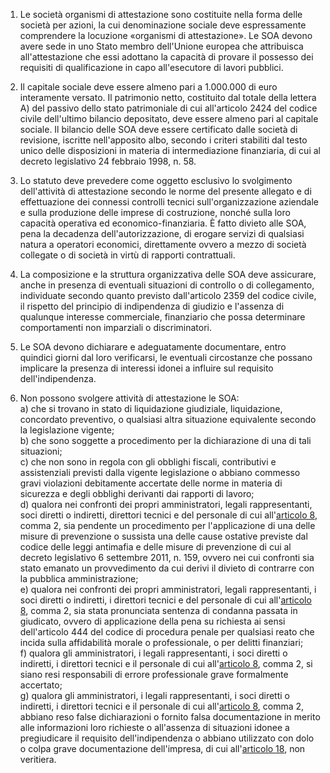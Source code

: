1. Le società organismi di attestazione sono costituite nella forma delle società per azioni, la cui denominazione sociale deve espressamente comprendere la locuzione «organismi di attestazione». Le SOA devono avere sede in uno Stato membro dell'Unione europea che attribuisca all'attestazione che essi adottano la capacità di provare il possesso dei requisiti di qualificazione in capo all'esecutore di lavori pubblici.

2. Il capitale sociale deve essere almeno pari a 1.000.000 di euro interamente versato. Il patrimonio netto, costituito dal totale della lettera A) del passivo dello stato patrimoniale di cui all'articolo 2424 del codice civile dell'ultimo bilancio depositato, deve essere almeno pari al capitale sociale. Il bilancio delle SOA deve essere certificato dalle società di revisione, iscritte nell'apposito albo, secondo i criteri stabiliti dal testo unico delle disposizioni in materia di intermediazione finanziaria, di cui al decreto legislativo 24 febbraio 1998, n. 58.

3. Lo statuto deve prevedere come oggetto esclusivo lo svolgimento dell'attività di attestazione secondo le norme del presente allegato e di effettuazione dei connessi controlli tecnici sull'organizzazione aziendale e sulla produzione delle imprese di costruzione, nonché sulla loro capacità operativa ed economico-finanziaria. È fatto divieto alle SOA, pena la decadenza dell'autorizzazione, di erogare servizi di qualsiasi natura a operatori economici, direttamente ovvero a mezzo di società collegate o di società in virtù di rapporti contrattuali.

4. La composizione e la struttura organizzativa delle SOA deve assicurare, anche in presenza di eventuali situazioni di controllo o di collegamento, individuate secondo quanto previsto dall'articolo 2359 del codice civile, il rispetto del principio di indipendenza di giudizio e l'assenza di qualunque interesse commerciale, finanziario che possa determinare comportamenti non imparziali o discriminatori.

5. Le SOA devono dichiarare e adeguatamente documentare, entro quindici giorni dal loro verificarsi, le eventuali circostanze che possano implicare la presenza di interessi idonei a influire sul requisito dell'indipendenza.

6. Non possono svolgere attività di attestazione le SOA:<br>a) che si trovano in stato di liquidazione giudiziale, liquidazione, concordato preventivo, o qualsiasi altra situazione equivalente secondo la legislazione vigente;<br>b) che sono soggette a procedimento per la dichiarazione di una di tali situazioni;<br>c) che non sono in regola con gli obblighi fiscali, contributivi e assistenziali previsti dalla vigente legislazione o abbiano commesso gravi violazioni debitamente accertate delle norme in materia di sicurezza e degli obblighi derivanti dai rapporti di lavoro;<br>d) qualora nei confronti dei propri amministratori, legali rappresentanti, soci diretti o indiretti, direttori tecnici e del personale di cui all'[articolo 8](/allegato-2.12/articolo-8/1), comma 2, sia pendente un procedimento per l'applicazione di una delle misure di prevenzione o sussista una delle cause ostative previste dal codice delle leggi antimafia e delle misure di prevenzione di cui al decreto legislativo 6 settembre 2011, n. 159, ovvero nei cui confronti sia stato emanato un provvedimento da cui derivi il divieto di contrarre con la pubblica amministrazione;<br>e) qualora nei confronti dei propri amministratori, legali rappresentanti, i soci diretti o indiretti, i direttori tecnici e del personale di cui all'[articolo 8](/allegato-2.12/articolo-8/1), comma 2, sia stata pronunciata sentenza di condanna passata in giudicato, ovvero di applicazione della pena su richiesta ai sensi dell'articolo 444 del codice di procedura penale per qualsiasi reato che incida sulla affidabilità morale o professionale, o per delitti finanziari;<br>f) qualora gli amministratori, i legali rappresentanti, i soci diretti o indiretti, i direttori tecnici e il personale di cui all'[articolo 8](/allegato-2.12/articolo-8/1), comma 2, si siano resi responsabili di errore professionale grave formalmente accertato;<br>g) qualora gli amministratori, i legali rappresentanti, i soci diretti o indiretti, i direttori tecnici e il personale di cui all'[articolo 8](/allegato-2.12/articolo-8/1), comma 2, abbiano reso false dichiarazioni o fornito falsa documentazione in merito alle informazioni loro richieste o all'assenza di situazioni idonee a pregiudicare il requisito dell'indipendenza o abbiano utilizzato con dolo o colpa grave documentazione dell'impresa, di cui all'[articolo 18](/allegato-2.12/articolo-18/1), non veritiera.